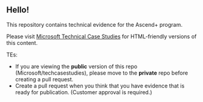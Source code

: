 ## Hello! ##

This repository contains technical evidence for the Ascend+ program.

Please visit [Microsoft Technical Case Studies](https://microsoft.github.io/techcasestudies) for HTML-friendly versions of this content.

TEs:

- If you are viewing the **public** version of this repo (Microsoft/techcasestudies), please move to the **private** repo before creating a pull request.
- Create a pull request when you think that you have evidence that is ready for publication. (Customer approval is required.)
